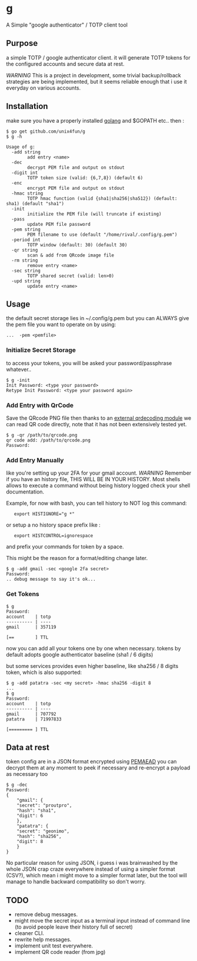 # g

A Simple "google authenticator" / TOTP client tool


## Purpose

a simple TOTP / google authenticator client.
it will generate TOTP tokens for the configured accounts and secure data at rest.

*WARNING*
This is a project in development, some trivial backup/rollback strategies are being implemented,
but it seems reliable enough that i use it everyday on various accounts.


## Installation
make sure you have a properly installed [golang](https://golang.org) and $GOPATH etc..
then :
```
$ go get github.com/unix4fun/g
$ g -h

Usage of g:
  -add string
    	add entry <name>
  -dec
    	decrypt PEM file and output on stdout
  -digit int
    	TOTP token size (valid: {6,7,8}) (default 6)
  -enc
    	encrypt PEM file and output on stdout
  -hmac string
    	TOTP hmac function (valid {sha1|sha256|sha512}) (default: sha1) (default "sha1")
  -init
    	initialize the PEM file (will truncate if existing)
  -pass
    	update PEM file password
  -pem string
    	PEM filename to use (default "/home/rival/.config/g.pem")
  -period int
    	TOTP window (default: 30) (default 30)
  -qr string
    	scan & add from QRcode image file
  -rm string
    	remove entry <name>
  -sec string
    	TOTP shared secret (valid: len>0)
  -upd string
    	update entry <name>

```

## Usage

the default secret storage lies in ~/.config/g.pem but you can ALWAYS give the pem file you want to operate on by using:
```
...  -pem <pemfile>
```

### Initialize Secret Storage

to access your tokens, you will be asked your password/passphrase whatever..

```
$ g -init
Init Password: <type your password>
Retype Init Password: <type your password again>
```


### Add Entry with QrCode

Save the QRcode PNG file then thanks to an [external qrdecoding module](github.com/tuotoo/qrcode) we can read QR code directly,
note that it has not been extensively tested yet.
```
$ g -qr /path/to/qrcode.png
qr code add: /path/to/qrcode.png
Password:

```

### Add Entry Manually 

like you're setting up  your 2FA for your gmail account.
*WARNING*
Remember if you have an history file, THIS WILL BE IN YOUR HISTORY.
Most shells allows to execute a command without being history logged check your shell documentation.

Example, for now with bash, you can tell history to NOT log this command:
```
   export HISTIGNORE="g *"
```
or setup a no history space prefix like :
```
   export HISTCONTROL=ignorespace
```
and prefix your commands for token by a space.


This might be the reason for a format/editing change later.

```
$ g -add gmail -sec <google 2fa secret>
Password:
.. debug message to say it's ok...
```


### Get Tokens
```
$ g 
Password:
account    | totp  
---------- | ----  
gmail      | 357119

[==        ] TTL
```

now you can add all your tokens one by one when necessary.
tokens by default adopts google authenticator baseline (sha1 / 6 digits)

but some services provides even higher baseline, like sha256 / 8 digits token, which is also supported:
```
$ g -add patatra -sec <my secret> -hmac sha256 -digit 8
...
$ g
Password:
account    | totp
---------- | ----
gmail      | 707792
patatra    | 71997833

[========= ] TTL
```

## Data at rest

token config are in a JSON format encrypted using [PEMAEAD](https://github.com/unix4fun/pemaead)
you can decrypt them at any moment to peek if necessary and re-encrypt a payload as necessary too

```
$ g -dec
Password:
{
 	"gmail": {
  	"secret": "proutpro",
  	"hash": "sha1",
  	"digit": 6
 	},
 	"patatra": {
  	"secret": "geonimo",
  	"hash": "sha256",
  	"digit": 8
 	}
}
```

No particular reason for using JSON, i guess i was brainwashed by the whole JSON crap craze everywhere instead of using a simpler format (CSV?), which mean i might move to a simpler format later, but the tool will manage to handle backward compatibility so don't worry.


## TODO
* remove debug messages.
* might move the secret input as a terminal input instead of command line (to avoid people leave their history full of secret)
* cleaner CLI.
* rewrite help messages.
* implement unit test everywhere.
* implement QR code reader (from jpg)
